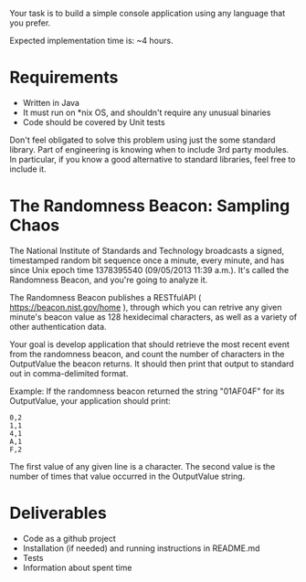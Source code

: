 Your task is to build a simple console application using any language that you prefer.

Expected implementation time is: ~4 hours.

# Requirements

* Written in Java
* It must run on *nix OS, and shouldn't require any unusual binaries
* Code should be covered by Unit tests


Don't feel obligated to solve this problem using just the some standard library. Part of engineering is knowing when to include 3rd party modules. In particular, if you know a good alternative to standard libraries, feel free to include it.

# The Randomness Beacon: Sampling Chaos
The National Institute of Standards and Technology broadcasts a signed, timestamped random bit sequence once a minute, every minute, and has since Unix epoch time 1378395540 (09/05/2013 11:39 a.m.). It's called the Randomness Beacon, and you're going to analyze it.

The Randomness Beacon publishes a RESTfulAPI ( https://beacon.nist.gov/home ), through which you can retrive any given minute's beacon value as 128 hexidecimal characters, as well as a variety of other authentication data.

Your goal is develop application that should retrieve the most recent event from the randomness beacon, and count the number of characters in the OutputValue the beacon returns. It should then print that output to standard out in comma-delimited format.

Example:
If the randomness beacon returned the string "01AF04F" for its OutputValue, your application should print:

    0,2
    1,1
    4,1
    A,1
    F,2
The first value of any given line is a character. The second value is the number of times that value occurred in the OutputValue string.

# Deliverables
* Code as a github project
* Installation (if needed) and running instructions in README.md
* Tests
* Information about spent time
